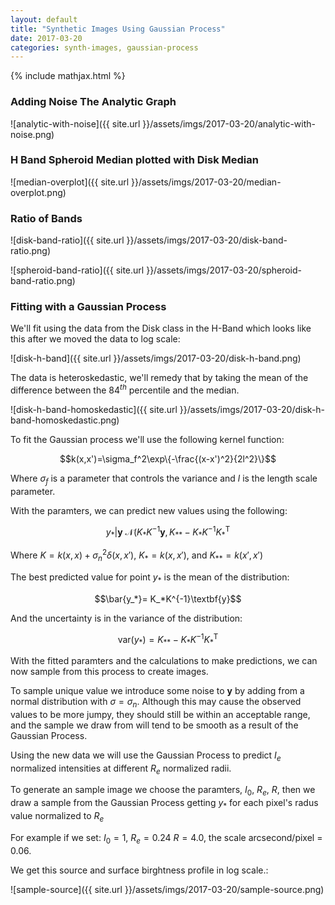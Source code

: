 ```yaml
---
layout: default
title: "Synthetic Images Using Gaussian Process"
date: 2017-03-20
categories: synth-images, gaussian-process
---
```


{% include mathjax.html %}

### Adding Noise The Analytic Graph

![analytic-with-noise]({{ site.url }}/assets/imgs/2017-03-20/analytic-with-noise.png)


### H Band Spheroid Median plotted with Disk Median

![median-overplot]({{ site.url }}/assets/imgs/2017-03-20/median-overplot.png)


### Ratio of Bands

![disk-band-ratio]({{ site.url }}/assets/imgs/2017-03-20/disk-band-ratio.png)

![spheroid-band-ratio]({{ site.url }}/assets/imgs/2017-03-20/spheroid-band-ratio.png)


### Fitting with a Gaussian Process

We'll fit using the data from the Disk class in the H-Band which looks like this after we moved the data to log scale:

![disk-h-band]({{ site.url }}/assets/imgs/2017-03-20/disk-h-band.png)

The data is heteroskedastic, we'll remedy that by taking the mean of the difference between the $84^{th}$ percentile and the median.

![disk-h-band-homoskedastic]({{ site.url }}/assets/imgs/2017-03-20/disk-h-band-homoskedastic.png)

To fit the Gaussian process we'll use the following kernel function:

$$k(x,x')=\sigma_f^2\exp\{-\frac{(x-x')^2}{2l^2}\}$$

Where $\sigma_f$ is a parameter that controls the variance and $l$ is the length scale parameter.

<!--
To find these paramters we will minimize the negative log likelihood:

$$\log(\textbf{y}|\textbf{x},\Theta) = -\frac{1}{2}\textbf{y}^\text{T}K^{-1}\textbf{y}-\frac{1}{2}\log|K|-\frac{n}{2}\log2\pi$$

Where $K=k(x,x)+\sigma_n^2\delta(x,x')$, $\delta(x,x')$ is the Kronecker delta function, $\sigma_n$ is from our measured data, and $\Theta$ is a vector of our paramters $\sigma_f$ and $l$.

With the fit paramters, we can predict new values using the following:
-->

With the paramters, we can predict new values using the following:

$$y_*|\textbf{y} \text{~} \mathcal{N}(K_*K^{-1}\textbf{y}, K_{**}-K_*K^{-1}K_*^\text{T}$$

Where $K=k(x,x)+\sigma_n^2\delta(x,x')$, $K_*=k(x,x')$, and $K_{**}=k(x',x')$

The best predicted value for point $y_*$ is the mean of the distribution:

$$\bar{y_*}= K_*K^{-1}\textbf{y}$$

And the uncertainty is in the variance of the distribution:

$$\text{var}(y_*)=  K_{**}-K_*K^{-1}K_*^\text{T}$$

With the fitted paramters and the calculations to make predictions, we can now sample from this process to create images.

To sample unique value we introduce some noise to $\textbf{y}$ by adding from a normal distribution with $\sigma=\sigma_n$. Although this may cause the observed values to be more jumpy, they should still be within an acceptable range, and the sample we draw from will tend to be smooth as a result of the Gaussian Process.

Using the new data we will use the Gaussian Process to predict $I_e$ normalized intensities at different $R_e$ normalized radii.

To generate an sample image we choose the paramters, $I_0$, $R_e$, $R$, then we draw a sample from the Gaussian Process getting $y_*$ for each pixel's radus value normalized to $R_e$

For example if we set: $I_0=1$, $R_e=0.24$ $R=4.0$, the scale arcsecond/pixel = $0.06$.

We get this source and surface birghtness profile in log scale.:

![sample-source]({{ site.url }}/assets/imgs/2017-03-20/sample-source.png)










